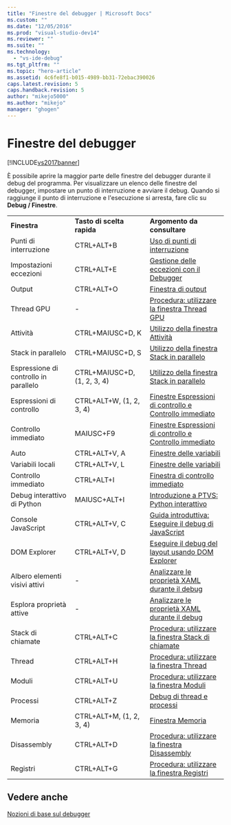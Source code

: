 ```yaml
---
title: "Finestre del debugger | Microsoft Docs"
ms.custom: ""
ms.date: "12/05/2016"
ms.prod: "visual-studio-dev14"
ms.reviewer: ""
ms.suite: ""
ms.technology: 
  - "vs-ide-debug"
ms.tgt_pltfrm: ""
ms.topic: "hero-article"
ms.assetid: 4c6fe8f1-b015-4989-bb31-72ebac390026
caps.latest.revision: 5
caps.handback.revision: 5
author: "mikejo5000"
ms.author: "mikejo"
manager: "ghogen"
---
```

# Finestre del debugger
[!INCLUDE[vs2017banner](../code-quality/includes/vs2017banner.md)]

È possibile aprire la maggior parte delle finestre del debugger durante il debug del programma. Per visualizzare un elenco delle finestre del debugger, impostare un punto di interruzione e avviare il debug. Quando si raggiunge il punto di interruzione e l'esecuzione si arresta, fare clic su **Debug \/ Finestre**.  
  
||||  
|-|-|-|  
|**Finestra**|**Tasto di scelta rapida**|**Argomento da consultare**|  
|Punti di interruzione|CTRL\+ALT\+B|[Uso di punti di interruzione](../debugger/using-breakpoints.md)|  
|Impostazioni eccezioni|CTRL\+ALT\+E|[Gestione delle eccezioni con il Debugger](../debugger/managing-exceptions-with-the-debugger.md)|  
|Output|CTRL\+ALT\+O|[Finestra di output](../ide/reference/output-window.md)|  
|Thread GPU|\-|[Procedura: utilizzare la finestra Thread GPU](../debugger/how-to-use-the-gpu-threads-window.md)|  
|Attività|CTRL\+MAIUSC\+D, K|[Utilizzo della finestra Attività](../debugger/using-the-tasks-window.md)|  
|Stack in parallelo|CTRL\+MAIUSC\+D, S|[Utilizzo della finestra Stack in parallelo](../debugger/using-the-parallel-stacks-window.md)|  
|Espressione di controllo in parallelo|CTRL\+MAIUSC\+D, \(1, 2, 3, 4\)|[Utilizzo della finestra Stack in parallelo](../debugger/using-the-parallel-stacks-window.md)|  
|Espressioni di controllo|CTRL\+ALT\+W, \(1, 2, 3, 4\)|[Finestre Espressioni di controllo e Controllo immediato](../debugger/watch-and-quickwatch-windows.md)|  
|Controllo immediato|MAIUSC\+F9|[Finestre Espressioni di controllo e Controllo immediato](../debugger/watch-and-quickwatch-windows.md)|  
|Auto|CTRL\+ALT\+V, A|[Finestre delle variabili](../Topic/Variable%20Windows.md)|  
|Variabili locali|CTRL\+ALT\+V, L|[Finestre delle variabili](../Topic/Variable%20Windows.md)|  
|Controllo immediato|CTRL\+ALT\+I|[Finestra di controllo immediato](../ide/reference/immediate-window.md)|  
|Debug interattivo di Python|MAIUSC\+ALT\+I|[Introduzione a PTVS: Python interattivo](../python/getting-started-with-ptvs-interactive-python.md)|  
|Console JavaScript|CTRL\+ALT\+V, C|[Guida introduttiva: Eseguire il debug di JavaScript](../debugger/quickstart-debug-javascript-using-the-console.md)|  
|DOM Explorer|CTRL\+ALT\+V, D|[Eseguire il debug del layout usando DOM Explorer](../debugger/debug-layout-using-dom-explorer.md)|  
|Albero elementi visivi attivi|\-|[Analizzare le proprietà XAML durante il debug](../debugger/inspect-xaml-properties-while-debugging.md)|  
|Esplora proprietà attive|\-|[Analizzare le proprietà XAML durante il debug](../debugger/inspect-xaml-properties-while-debugging.md)|  
|Stack di chiamate|CTRL\+ALT\+C|[Procedura: utilizzare la finestra Stack di chiamate](../debugger/how-to-use-the-call-stack-window.md)|  
|Thread|CTRL\+ALT\+H|[Procedura: utilizzare la finestra Thread](../debugger/how-to-use-the-threads-window.md)|  
|Moduli|CTRL\+ALT\+U|[Procedura: utilizzare la finestra Moduli](../debugger/how-to-use-the-modules-window.md)|  
|Processi|CTRL\+ALT\+Z|[Debug di thread e processi](../debugger/debug-threads-and-processes.md)|  
|Memoria|CTRL\+ALT\+M, \(1, 2, 3, 4\)|[Finestra Memoria](../debugger/memory-windows.md)|  
|Disassembly|CTRL\+ALT\+D|[Procedura: utilizzare la finestra Disassembly](../debugger/how-to-use-the-disassembly-window.md)|  
|Registri|CTRL\+ALT\+G|[Procedura: utilizzare la finestra Registri](../debugger/how-to-use-the-registers-window.md)|  
  
## Vedere anche  
 [Nozioni di base sul debugger](../debugger/debugger-basics.md)